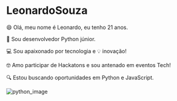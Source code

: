 # LeonardoSouza

😄 Olá, meu nome é Leonardo, eu tenho 21 anos.

🐍 Sou desenvolvedor Python júnior.

💻 Sou apaixonado por tecnologia e 💡 inovação! 

🤓 Amo participar de Hackatons e sou antenado em eventos Tech!

🔍 Estou buscando oportunidades em Python e JavaScript.


![python_image](https://user-images.githubusercontent.com/63294406/98291593-2284ab80-1f8a-11eb-8685-1582bbfaf492.jpg)
